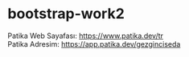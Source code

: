 # bootstrap-work2

Patika Web Sayafası: https://www.patika.dev/tr <br>
Patika Adresim: https://app.patika.dev/gezginciseda
